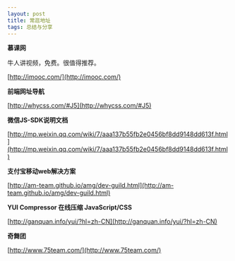 ```yaml
---
layout: post
title: 常逛地址
tags: 总结与分享
---
```


**慕课网**

牛人讲视频，免费。很值得推荐。

[http://imooc.com/](http://imooc.com/)

**前端网址导航**

[http://whycss.com/#J5](http://whycss.com/#J5)

**微信JS-SDK说明文档**

[http://mp.weixin.qq.com/wiki/7/aaa137b55fb2e0456bf8dd9148dd613f.html](http://mp.weixin.qq.com/wiki/7/aaa137b55fb2e0456bf8dd9148dd613f.html)

**支付宝移动web解决方案**

[http://am-team.github.io/amg/dev-guild.html](http://am-team.github.io/amg/dev-guild.html)

**YUI Compressor 在线压缩 JavaScript/CSS**

[http://ganquan.info/yui/?hl=zh-CN](http://ganquan.info/yui/?hl=zh-CN)

**奇舞团**

[http://www.75team.com/](http://www.75team.com/)



